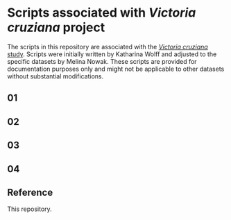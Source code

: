 # Scripts associated with _Victoria cruziana_ project
The scripts in this repository are associated with the [_Victoria cruziana_ study](https://www.tu-braunschweig.de/en/ifp/pbb/research/victoria). Scripts were initially written by Katharina Wolff and adjusted to the specific datasets by Melina Nowak. These scripts are provided for documentation purposes only and might not be applicable to other datasets without substantial modifications.


## 01

## 02

## 03

## 04


## Reference
This repository.
